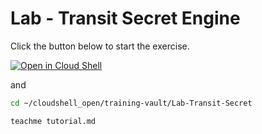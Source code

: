 # Lab - Transit Secret Engine

Click the button below to start the exercise.

[![Open in Cloud Shell](https://gstatic.com/cloudssh/images/open-btn.svg)](https://shell.cloud.google.com/cloudshell/open?cloudshell_tutorial=tutorial.md&show=ide%2Cterminal&ephemeral=false&cloudshell_workspace=training-vault%2fLab-Transit-Secret)

and

```bash
cd ~/cloudshell_open/training-vault/Lab-Transit-Secret

teachme tutorial.md
```
